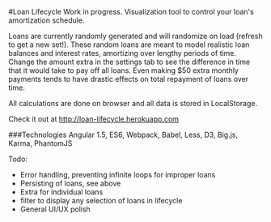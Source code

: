 #Loan Lifecycle
Work in progress. Visualization tool to control your loan's amortization schedule.

Loans are currently randomly generated and will randomize on load (refresh to get a new set!). These random loans are meant to model realistic loan balances and interest rates, amortizing over lengthy periods of time. Change the amount extra in the settings tab to see the difference in time that it would take to pay off all loans. Even making $50 extra monthly payments tends to have drastic effects on total repayment of loans over time.

All calculations are done on browser and all data is stored in LocalStorage.

Check it out at http://loan-lifecycle.herokuapp.com

###Technologies
Angular 1.5, ES6, Webpack, Babel, Less, D3, Big.js, Karma, PhantomJS

Todo:
  * Error handling, preventing infinite loops for improper loans
  * Persisting of loans, see above
  * Extra for individual loans
  * filter to display any selection of loans in lifecycle
  * General UI/UX polish

